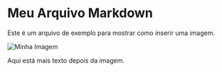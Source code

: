 
# Meu Arquivo Markdown

Este é um arquivo de exemplo para mostrar como inserir uma imagem.

![Minha Imagem](minha_imagem.jpg)

Aqui está mais texto depois da imagem.
